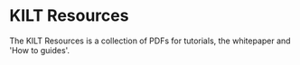 # KILT Resources

The KILT Resources is a collection of PDFs for tutorials, the whitepaper and 'How to guides'.
